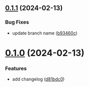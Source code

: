 ## [0.1.1](https://github.com/jahn9/greetings-ci/compare/v0.1.0...v0.1.1) (2024-02-13)


### Bug Fixes

*  update branch name ([b93460c](https://github.com/jahn9/greetings-ci/commit/b93460ca5f49e8a10080431ef7c171c5fb027271))



# [0.1.0](https://github.com/jahn9/greetings-ci/compare/d81bdc08fa87e5d5e252d6aa5feaeb8b0ec98bd5...v0.1.0) (2024-02-13)


### Features

* add changelog ([d81bdc0](https://github.com/jahn9/greetings-ci/commit/d81bdc08fa87e5d5e252d6aa5feaeb8b0ec98bd5))



